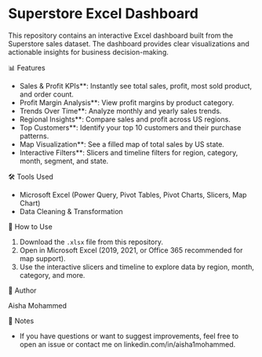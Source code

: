 # Superstore Excel Dashboard

This repository contains an interactive Excel dashboard built from the Superstore sales dataset. The dashboard provides clear visualizations and actionable insights for business decision-making.

 📊 Features

- Sales & Profit KPIs**: Instantly see total sales, profit, most sold product, and order count.
- Profit Margin Analysis**: View profit margins by product category.
- Trends Over Time**: Analyze monthly and yearly sales trends.
- Regional Insights**: Compare sales and profit across US regions.
- Top Customers**: Identify your top 10 customers and their purchase patterns.
- Map Visualization**: See a filled map of total sales by US state.
- Interactive Filters**: Slicers and timeline filters for region, category, month, segment, and state.

🛠️ Tools Used

- Microsoft Excel (Power Query, Pivot Tables, Pivot Charts, Slicers, Map Chart)
- Data Cleaning & Transformation

 🚀 How to Use

1. Download the `.xlsx` file from this repository.
2. Open in Microsoft Excel (2019, 2021, or Office 365 recommended for map support).
3. Use the interactive slicers and timeline to explore data by region, month, category, and more.

 👤 Author

Aisha Mohammed

 📝 Notes

- If you have questions or want to suggest improvements, feel free to open an issue or contact me on linkedin.com/in/aisha1mohammed.
